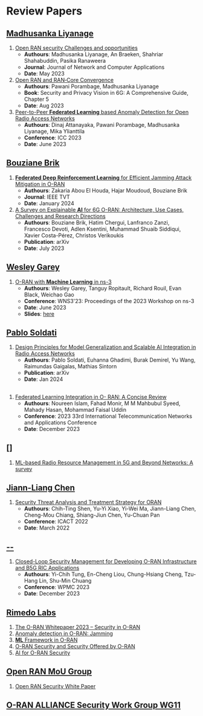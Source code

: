 # Review Papers
## [Madhusanka Liyanage](https://people.ucd.ie/madhusanka)
1. [Open RAN security Challenges and opportunities](https://github.com/XueShannon/AISECLAB_O-RAN/blob/main/SOTAs/Open%20RAN%20security%20Challenges%20and%20opportunities.pdf)
   - **Authours**: Madhusanka Liyanage, An Braeken, Shahriar Shahabuddin, Pasika Ranaweera
   - **Journal**: Journal of Network and Computer Applications
   - **Date**: May 2023
2. [Open RAN and RAN‐Core Convergence](https://ieeexplore.ieee.org/document/10201339)
   - **Authours**: Pawani Porambage, Madhusanka Liyanage
   - **Book**: Security and Privacy Vision in 6G: A Comprehensive Guide, Chapter 5
   - **Date**: Aug 2023
3. [Peer-to-Peer **Federated Learning** based Anomaly Detection for Open Radio Access Networks](https://github.com/XueShannon/AISECLAB_O-RAN/blob/main/SOTAs/Peer-to-Peer%20Federated%20Learning%20based%20Anomaly%20Detection%20for%20Open%20Radio%20Access%20Networks.pdf)
   - **Authours**: Dinaj Attanayaka, Pawani Porambage, Madhusanka Liyanage, Mika Ylianttila
   - **Conference**: ICC 2023
   - **Date**: June 2023
     
## [Bouziane Brik](https://scholar.google.fr/citations?user=c3EPy9sAAAAJ&hl=fr)
1. [**Federated Deep Reinforcement Learning** for Efficient Jamming Attack Mitigation in O-RAN](https://github.com/XueShannon/AISECLAB_O-RAN/blob/main/SOTAs/Federated%20Deep%20Reinforcement%20Learning%20for%20Efficient%20Jamming%20Attack%20Mitigation%20in%20O-RAN.pdf)
   - **Authours**: Zakaria Abou El Houda, Hajar Moudoud, Bouziane Brik
   - **Journal**: IEEE TVT
   - **Date**: January 2024
2. [A Survey on Explainable **AI** for 6G O-RAN: Architecture, Use Cases, Challenges and Research Directions](https://github.com/XueShannon/AISECLAB_O-RAN/blob/main/SOTAs/A%20Survey%20on%20Explainable%20AI%20for%206G%20O-RAN%20-%20Architecture%2C%20Use%20Cases%2C%20Challenges%20and%20Research%20Directions.pdf)
   - **Authours**: Bouziane Brik, Hatim Chergui, Lanfranco Zanzi, Francesco Devoti, Adlen Ksentini, Muhammad Shuaib Siddiqui, Xavier Costa-Pérez, Christos Verikoukis
   - **Publication**: arXiv
   - **Date**: July 2023

## [Wesley Garey](https://www.nist.gov/people/wesley-garey)
1. [O-RAN with **Machine Learning** in ns-3](https://github.com/XueShannon/AISECLAB_O-RAN/blob/main/SOTAs/O-RAN%20with%20Machine%20Learning%20in%20ns-3.pdf)
   - **Authours**: Wesley Garey, Tanguy Ropitault, Richard Rouil, Evan Black, Weichao Gao
   - **Conference**: WNS3'23: Proceedings of the 2023 Workshop on ns-3
   - **Date**: June 2023
   - **Slides**: [here](https://github.com/XueShannon/AISECLAB_O-RAN/blob/main/SOTAs/O-RAN%20with%20Machine%20Learning%20in%20ns-3%20slides.pdf)

## [Pablo Soldati](https://scholar.google.com/citations?user=IsTOr8kAAAAJ&hl=en&oi=sra)
1. [Design Principles for Model Generalization and Scalable AI Integration in Radio Access Networks](https://github.com/XueShannon/AISECLAB_O-RAN/blob/main/SOTAs/Design%20Principles%20for%20Model%20Generalization%20and%20Scalable%20AI%20Integration%20in%20Radio%20Access%20Networks.pdf)
   - **Authours**: Pablo Soldati, Euhanna Ghadimi, Burak Demirel, Yu Wang, Raimundas Gaigalas, Mathias Sintorn
   - **Publication**: arXiv
   - **Date**: Jan 2024

## []()
1. [Federated Learning Integration in O- RAN: A Concise Review](https://github.com/XueShannon/AISECLAB_O-RAN/blob/main/SOTAs/Federated%20Learning%20Integration%20in%20O-%20RAN%20-%20A%20Concise%20Review.pdf)
   - **Authours**: Noureen Islam, Fahad Monir, M M Mahbubul Syeed, Mahady Hasan, Mohammad Faisal Uddin
   - **Conference**: 2023 33rd International Telecommunication Networks and Applications Conference
   - **Date**: December 2023
   
## []
1. [ML-based Radio Resource Management in 5G and Beyond Networks: A survey](https://github.com/XueShannon/AISECLAB_O-RAN/blob/main/SOTAs/ML-based%20Radio%20Resource%20Management%20in%205G%20and%20Beyond%20Networks%20-%20A%20survey.pdf)

   
## [Jiann-Liang Chen](https://dblp.org/pid/01/3133.html)
1. [Security Threat Analysis and Treatment Strategy for ORAN](https://github.com/XueShannon/AISECLAB_O-RAN/blob/main/SOTAs/Security%20Threat%20Analysis%20and%20Treatment%20Strategy%20for%20ORAN.pdf)
   - **Authours**: Chih-Ting Shen, Yu-Yi Xiao, Yi-Wei Ma, Jiann-Liang Chen, Cheng-Mou Chiang, Shiang-Jiun Chen, Yu-Chuan Pan
   - **Conference**: ICACT 2022
   - **Date**: March 2022
     
## [--]()
1. [Closed-Loop Security Management for Developing O-RAN Infrastructure and B5G RIC Applications](https://ieeexplore.ieee.org/abstract/document/10338980)
   - **Authours**: Yi-Chih Tung, En-Cheng Liou, Chung-Hsiang Cheng, Tzu-Hang Lin, Shu-Min Chuang
   - **Conference**: WPMC 2023
   - **Date**: December 2023
     
## [Rimedo Labs](https://rimedolabs.com/o-ran/)
1. [The O-RAN Whitepaper 2023 – Security in O-RAN](https://rimedolabs.com/blog/the-oran-whitepaper-2023-security-in-o-ran/)
2. [Anomaly detection in O-RAN: Jamming](https://rimedolabs.com/blog/anomaly-detection-in-o-ran-jamming/)
3. [**ML** Framework in O-RAN](https://rimedolabs.com/blog/ml-framework-in-o-ran/)
4. [O-RAN Security and Security Offered by O-RAN](https://rimedolabs.com/blog/o-ran-security-updates/)
5. [AI for O-RAN Security](https://rimedolabs.com/blog/ai-for-oran-security/)


## [Open RAN MoU Group](https://telecominfraproject.com/openran-mou-group/)
1. [Open RAN Security White Paper](https://github.com/XueShannon/AISECLAB_O-RAN/blob/main/SOTAs/Open%20RAN%20Security%20White%20Paper.pdf)


## [O-RAN ALLIANCE Security Work Group WG11](https://orandownloadsweb.azurewebsites.net/specifications)

